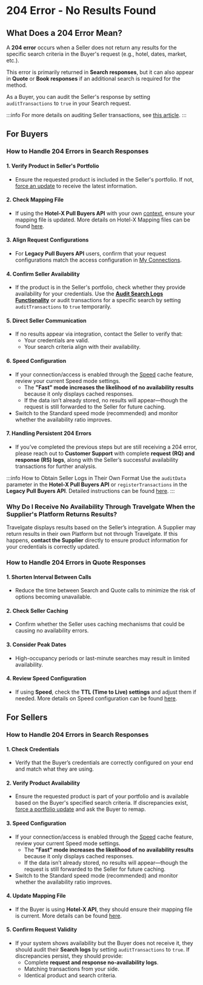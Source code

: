 ﻿---
sidebar_position: 9
---

# 204 Error - No Results Found

## What Does a 204 Error Mean?
A **204 error** occurs when a Seller does not return any results for the specific search criteria in the Buyer's request (e.g., hotel, dates, market, etc.).

This error is primarily returned in **Search responses**, but it can also appear in **Quote** or **Book responses** if an additional search is required for the method.

As a Buyer, you can audit the Seller's response by setting `auditTransactions` to `true` in your Search request.

:::info
For more details on auditing Seller transactions, see [this article](/kb/platform/app-features/monitoring-tools/logging/audit-searches-functionality).
:::

## For Buyers
### How to Handle 204 Errors in Search Responses

#### 1. **Verify Product in Seller's Portfolio**  
   - Ensure the requested product is included in the Seller's portfolio. If not, [force an update](/kb/platform/app-features/connections/connections-content/content-management#how-can-i-use-the-force-update-now-functionality) to receive the latest information.

#### 2. **Check Mapping File**  
   - If using the **Hotel-X Pull Buyers API** with your own [context](/kb/connectivity-products/for-buyers/hotel-x/hotel-x-credentials), ensure your mapping file is updated. More details on Hotel-X Mapping files can be found [here](/docs/apis/for-buyers/hotel-x-pull-buyers-api/plugins/overview).

#### 3. **Align Request Configurations**  
   - For **Legacy Pull Buyers API** users, confirm that your request configurations match the access configuration in [My Connections](/kb/platform/app-features/connections/my-connections/managing-connections/connections-details).

#### 4. **Confirm Seller Availability**  
   - If the product is in the Seller's portfolio, check whether they provide availability for your credentials. Use the **[Audit Search Logs Functionality](/kb/platform/app-features/monitoring-tools/logging/audit-searches-functionality)** or audit transactions for a specific search by setting `auditTransactions` to `true` temporarily.

#### 5. **Direct Seller Communication**  
   - If no results appear via integration, contact the Seller to verify that:
     - Your credentials are valid.
     - Your search criteria align with their availability.

#### 6. **Speed Configuration**  
   - If your connection/access is enabled through the [Speed](/kb/platform/app-features/smart-traffic/speed/speed-activation#2-choose-speed-mode) cache feature, review your current Speed mode settings.
      - The **"Fast" mode increases the likelihood of no availability results** because it only displays cached responses.
      - If the data isn’t already stored, no results will appear—though the request is still forwarded to the Seller for future caching.
   - Switch to the Standard speed mode (recommended) and monitor whether the availability ratio improves.

#### 7. **Handling Persistent 204 Errors**  
   - If you’ve completed the previous steps but are still receiving a 204 error, please reach out to **Customer Support** with complete **request (RQ) and response (RS) logs**, along with the Seller’s successful availability transactions for further analysis.

:::info How to Obtain Seller Logs in Their Own Format 
Use the `auditData` parameter in the **Hotel-X Pull Buyers API** or `registerTransactions` in the **Legacy Pull Buyers API**. Detailed instructions can be found [here](/kb/platform/app-features/monitoring-tools/logging/audit-supplier-transactions).
:::

### Why Do I Receive No Availability Through Travelgate When the Supplier's Platform Returns Results?
Travelgate displays results based on the Seller’s integration. A Supplier may return results in their own Platform but not through Travelgate. If this happens, **contact the Supplier** directly to ensure product information for your credentials is correctly updated.

### How to Handle 204 Errors in Quote Responses

#### 1. **Shorten Interval Between Calls**  
   - Reduce the time between Search and Quote calls to minimize the risk of options becoming unavailable.

#### 2. **Check Seller Caching**  
   - Confirm whether the Seller uses caching mechanisms that could be causing no availability errors.

#### 3. **Consider Peak Dates**  
   - High-occupancy periods or last-minute searches may result in limited availability.

#### 4. **Review Speed Configuration**  
   - If using **Speed**, check the **TTL (Time to Live) settings** and adjust them if needed. More details on Speed configuration can be found [here](/kb/platform/app-features/smart-traffic/speed/speed-activation#how-does-speed-work).

## For Sellers

### How to Handle 204 Errors in Search Responses

#### 1. **Check Credentials**  
   - Verify that the Buyer’s credentials are correctly configured on your end and match what they are using.

#### 2. **Verify Product Availability**  
   - Ensure the requested product is part of your portfolio and is available based on the Buyer's specified search criteria. If discrepancies exist, [force a portfolio update](/kb/platform/app-features/connections/connections-content/content-management#how-can-i-use-the-force-update-now-functionality) and ask the Buyer to remap.

#### 3. **Speed Configuration**  
   - If your connection/access is enabled through the [Speed](/kb/platform/app-features/smart-traffic/speed/speed-activation#2-choose-speed-mode) cache feature, review your current Speed mode settings.
      - The **"Fast" mode increases the likelihood of no availability results** because it only displays cached responses.
      - If the data isn’t already stored, no results will appear—though the request is still forwarded to the Seller for future caching.
   - Switch to the Standard speed mode (recommended) and monitor whether the availability ratio improves.

#### 4. **Update Mapping File**  
   - If the Buyer is using **Hotel-X API**, they should ensure their mapping file is current. More details can be found [here](https://docs.travelgate.com/docs/apis/for-buyers/hotel-x-pull-buyers-api/plugins/mapping).

#### 5. **Confirm Request Validity**  
   - If your system shows availability but the Buyer does not receive it, they should audit their **Search logs** by setting `auditTransactions` to `true`. If discrepancies persist, they should provide:
     - Complete **request and response no-availability logs**.
     - Matching transactions from your side.
     - Identical product and search criteria.

